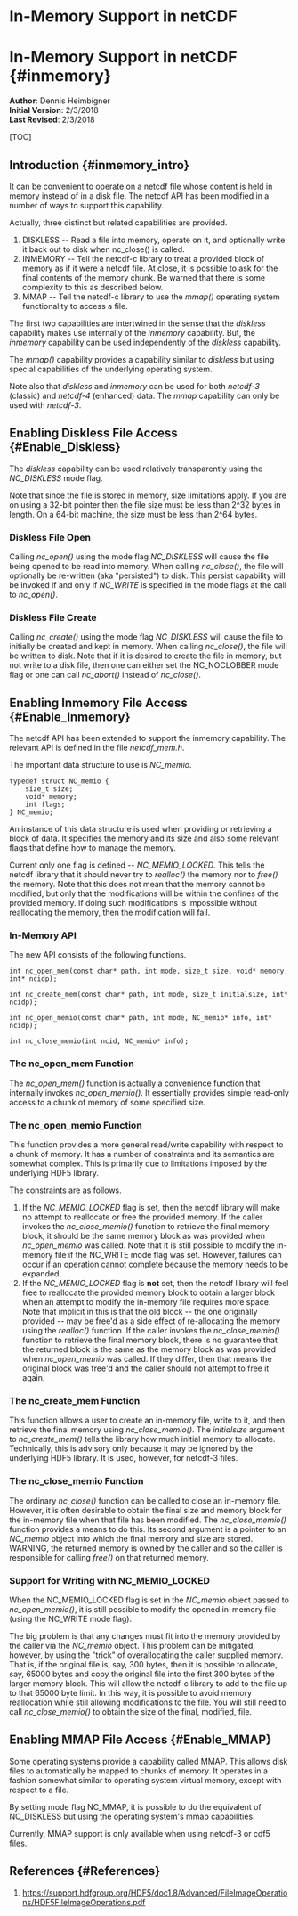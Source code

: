 In-Memory Support in netCDF
============================
<!-- double header is needed to workaround doxygen bug -->

# In-Memory Support in netCDF {#inmemory}

__Author__: Dennis Heimbigner<br>
__Initial Version__: 2/3/2018<br>
__Last Revised__: 2/3/2018

[TOC]

## Introduction {#inmemory_intro}

It can be convenient to operate on a netcdf file whose
content is held in memory instead of in a disk file.
The netcdf API has been modified in a number of ways
to support this capability.

Actually, three distinct but related capabilities are provided.

1. DISKLESS -- Read a file into memory, operate on it, and optionally
write it back out to disk when nc_close() is called.
2. INMEMORY -- Tell the netcdf-c library to treat a provided block
of memory as if it were a netcdf file. At close, it is possible to ask
for the final contents of the memory chunk. Be warned that there is
some complexity to this as described below.
4. MMAP -- Tell the netcdf-c library to use the _mmap()_ operating
system functionality to access a file.

The first two capabilities are intertwined in the sense that the _diskless_
capability makes use internally of the _inmemory_ capability. But, the
_inmemory_ capability can be used independently of the _diskless_ capability.

The _mmap()_ capability provides a capability similar to _diskless_ but
using special capabilities of the underlying operating system.

Note also that _diskless_ and _inmemory_ can be used for both
_netcdf-3_ (classic) and _netcdf-4_ (enhanced) data. The _mmap_
capability can only be used with _netcdf-3_.

## Enabling Diskless File Access {#Enable_Diskless}
The _diskless_ capability can be used relatively transparently
using the _NC_DISKLESS_ mode flag.

Note that since the file is stored in memory, size limitations apply.
If you are on using a 32-bit pointer then the file size must be less than 2^32
bytes in length. On a 64-bit machine, the size must be less than 2^64 bytes.

### Diskless File Open
Calling _nc_open()_ using the mode flag _NC_DISKLESS_ will cause
the file being opened to be read into memory. When calling _nc_close()_,
the file will optionally be re-written (aka "persisted") to disk. This
persist capability will be invoked if and only if _NC_WRITE_ is specified
in the mode flags at the call to _nc_open()_.

### Diskless File Create
Calling _nc_create()_ using the mode flag _NC_DISKLESS_ will cause
the file to initially be created and kept in memory.
When calling _nc_close()_, the file will be written
to disk.
Note that if it is desired to create the file in memory,
but not write to a disk file, then one can either set
the NC_NOCLOBBER mode flag or one can call _nc_abort()_
instead of _nc_close()_.

## Enabling Inmemory File Access {#Enable_Inmemory}

The netcdf API has been extended to support the inmemory capability.
The relevant API is defined in the file _netcdf_mem.h_.

The important data structure to use is _NC_memio_.
````
typedef struct NC_memio {
    size_t size;
    void* memory;
    int flags;
} NC_memio;

````
An instance of this data structure is used when providing or
retrieving a block of data. It specifies the memory and its size
and also some relevant flags that define how to manage the memory.

Current only one flag is defined -- _NC_MEMIO_LOCKED_.
This tells the netcdf library that it should never try to
_realloc()_ the memory nor to _free()_ the memory. Note
that this does not mean that the memory cannot be modified, but
only that the modifications will be within the confines of the provided
memory. If doing such modifications is impossible without
reallocating the memory, then the modification will fail.

### In-Memory API

The new API consists of the following functions.
````
int nc_open_mem(const char* path, int mode, size_t size, void* memory, int* ncidp);

int nc_create_mem(const char* path, int mode, size_t initialsize, int* ncidp);

int nc_open_memio(const char* path, int mode, NC_memio* info, int* ncidp);

int nc_close_memio(int ncid, NC_memio* info);

````
### The __nc_open_mem__ Function

The _nc_open_mem()_ function is actually a convenience
function that internally invokes _nc_open_memio()_.
It essentially provides simple read-only access to a chunk of memory
of some specified size.

### The __nc_open_memio__ Function

This function provides a more general read/write capability with respect
to a chunk of memory. It has a number of constraints and its
semantics are somewhat complex. This is primarily due to limitations
imposed by the underlying HDF5 library.

The constraints are as follows.

1. If the _NC_MEMIO_LOCKED_ flag is set, then the netcdf library will
make no attempt to reallocate or free the provided memory.
If the caller invokes the _nc_close_memio()_ function to retrieve the
final memory block, it should be the same
memory block as was provided when _nc_open_memio_ was called.
Note that it is still possible to modify the in-memory file if the NC_WRITE
mode flag was set. However, failures can occur if an operation
cannot complete because the memory needs to be expanded.
2. If the _NC_MEMIO_LOCKED_ flag is <b>not</b> set, then
the netcdf library will feel free to reallocate the provided
memory block to obtain a larger block when an attempt to modify
the in-memory file requires more space. Note that implicit in this
is that the old block -- the one originally provided -- may be
free'd as a side effect of re-allocating the memory using the
_realloc()_ function.
If the caller invokes the _nc_close_memio()_ function to retrieve the
final memory block, there is no guarantee that the returned block is the
same as the memory block as was provided when _nc_open_memio_ was called.
If they differ, then that means the original block was free'd and the caller
should not attempt to free it again.

### The __nc_create_mem__ Function

This function allows a user to create an in-memory file, write to it,
and then retrieve the final memory using _nc_close_memio()_.
The _initialsize_ argument to _nc_create_mem()_ tells the library
how much initial memory to allocate. Technically, this is advisory only
because it may be ignored by the underlying HDF5 library.
It is used, however, for netcdf-3 files. 

### The __nc_close_memio__ Function

The ordinary _nc_close()_ function can be called to close an in-memory file.
However, it is often desirable to obtain the final size and memory block
for the in-memory file when that file has been modified.
The _nc_close_memio()_ function provides a means to do this.
Its second argument is a pointer to an _NC_memio_ object
into which the final memory and size are stored. WARNING,
the returned memory is owned by the caller and so the caller
is responsible for calling _free()_ on that returned memory.

### Support for Writing with NC_MEMIO_LOCKED

When the NC_MEMIO_LOCKED flag is set in the _NC_memio_ object
passed to _nc_open_memio()_, it is still possible to modify
the opened in-memory file (using the NC_WRITE mode flag).

The big problem is that any changes must fit into the memory provided
by the caller via the _NC_memio_ object. This problem can be
mitigated, however, by using the "trick" of overallocating
the caller supplied memory. That is, if the original file is, say, 300 bytes,
then it is possible to allocate, say, 65000 bytes and copy the original file
into the first 300 bytes of the larger memory block. This will allow
the netcdf-c library to add to the file up to that 65000 byte limit.
In this way, it is possible to avoid memory reallocation while still
allowing modifications to the file. You will still need to call
_nc_close_memio()_ to obtain the size of the final, modified, file.

## Enabling MMAP File Access {#Enable_MMAP}

Some operating systems provide a capability called MMAP.
This allows disk files to automatically be mapped to chunks of memory.
It operates in a fashion somewhat similar to operating system virtual
memory, except with respect to a file.

By setting mode flag NC_MMAP, it is possible to do the equivalent
of NC_DISKLESS but using the operating system's mmap capabilities.

Currently, MMAP support is only available when using netcdf-3 or cdf5
files.

## References {#References}

1. https://support.hdfgroup.org/HDF5/doc1.8/Advanced/FileImageOperations/HDF5FileImageOperations.pdf

